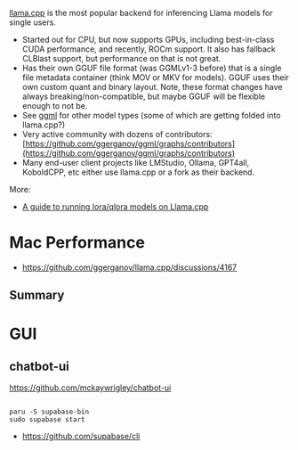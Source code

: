 [llama.cpp](https://github.com/ggerganov/llama.cpp) is the most popular backend for inferencing Llama models for single users.

- Started out for CPU, but now supports GPUs, including best-in-class CUDA performance, and recently, ROCm support. It also has fallback CLBlast support, but performance on that is not great.
- Has their own GGUF file format (was GGMLv1-3 before) that is a single file metadata container (think MOV or MKV for models). GGUF uses their own custom quant and binary layout. Note, these format changes have always breaking/non-compatible, but maybe GGUF will be flexible enough to not be.
- See [ggml](https://github.com/ggerganov/ggml) for other model types (some of which are getting folded into llama.cpp?)
- Very active community with dozens of contributors: [https://github.com/ggerganov/ggml/graphs/contributors](https://github.com/ggerganov/ggml/graphs/contributors)
- Many end-user client projects like LMStudio, Ollama, GPT4all, KoboldCPP, etc either use llama.cpp or a fork as their backend.

More:

- [A guide to running lora/qlora models on Llama.cpp](https://ragntune.com/blog/A-guide-to-running-Llama-2-qlora-loras-on-Llama.cpp)

# Mac Performance
- https://github.com/ggerganov/llama.cpp/discussions/4167

## Summary

# GUI

## chatbot-ui
https://github.com/mckaywrigley/chatbot-ui
```
```

```
paru -S supabase-bin
sudo supabase start
```
- https://github.com/supabase/cli